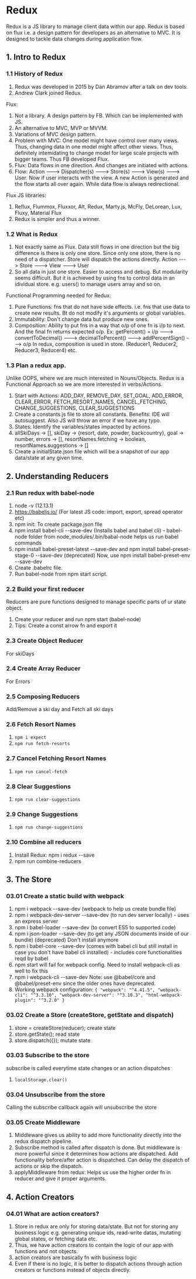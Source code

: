 # Redux
Redux is a JS library to manage client data within our app. Redux is based on flux i.e. a design pattern for developers as an alternative to MVC. It is designed to tackle data changes during application flow.

## 1. Intro to Redux
### 1.1 History of Redux
1. Redux was developed in 2015 by Dan Abramov after a talk on dev tools.
2. Andrew Clark joined Redux.

Flux:
1. Not a library. A design pattern by FB. Which can be implemented with JS.
2. An alternative to MVC, MVP or MVVM.
3. Variations of MVC design pattern.
4. Problem with MVC: One model might have control over many views. Thus, changing data in one model might affect other views. Thus, definitely intemidating to change model for large scale projects with bigger teams. Thus FB developed Flux.
5. Flux: Data flows in one direction. And changes are initiated with actions.
6. Flow: Action ---> Dispatcher(s) ---> Store(s) ---> View(s) ---> User. Now if user interacts with the view. A new Action is generated and the flow starts all over again. While data flow is always redirectional.

Flux JS libraries:
1. Reflux, Flummox, Fluxxor, Alt, Redux, Marty.js, McFly, DeLorean, Lux, Fluxy, Material Flux
2. Redux is simpler and thus a winner.

### 1.2 What is Redux
1. Not exactly same as Flux. Data still flows in one direction but the big difference is there is only one store. Since only one store, there is no need of a dispatcher. Store will dispatch the actions directly. 
Action ---> Store ---> View ---> User
2. So all data in just one store. Easier to access and debug. But modularity seems difficult. But it is achieved by using fns to control data in an idividual store. e.g. users() to manage users array and so on.

Functional Programming needed for Redux:
1. Pure Functions: fns that do not have side effects. i.e. fns that use data to create new results. Bt do not modify it's arguments or global variables.
2. Immutability: Don't change data but produce new ones.
3. Composition: Ability to put fns in a way that o/p of one fn is i/p to next. And the final fn returns expected o/p.
Ex: getPercent() = i/p ---> convertToDecimal() ---> decimalToPercent() ---> addPercentSign() ---> o/p
In redux, composition is used in store. (Reducer1, Reducer2, Reducer3, Reducer4) etc.

### 1.3 Plan a redux app.
Unlike OOPS, where we are much interested in Nouns/Objects. Redux is a Functional Approach so we are more interested in verbs/Actions.
1. Start with Actions: ADD_DAY, REMOVE_DAY, SET_GOAL, ADD_ERROR, CLEAR_ERROR, FETCH_RESORT_NAMES, CANCEL_FETCHING, CHANGE_SUGGESTIONS, CLEAR_SUGGESTIONS
2. Create a constants.js file to store all constants. Benefits: IDE will autosuggest. Also JS will throw an error if we have any typo.
3. States: Identify the variables/states impacted by actions.
4. allSkiDays -> [], skiDay -> {resort, date, powder, backcountry}, goal -> number, errors -> [], resortNames.fetching -> boolean, resortNames.suggestions -> []
5. Create a initialState.json file which will be a snapshot of our app data/state at any given time.

## 2. Understanding Reducers
### 2.1 Run redux with babel-node
1. node -v (12.13.1)
2. https://babeljs.io/ (For latest JS code: import, export, spread operator etc)
3. npm init: To create package.json file
4. npm install babel-cli --save-dev (Installs babel and babel cli) - babel-node folder from node_modules/.bin/babal-node helps us run babel commands
5. npm install babel-preset-latest --save-dev and npm install babel-preset-stage-0 --save-dev (deprecated) Now, use npm install babel-preset-env --save-dev
6. Create .babelrc file.
7. Run babel-node from npm start script.

### 2.2 Build your first reducer
Reducers are pure functions designed to manage specific parts of ur state object.
1. Create your reducer and run npm start (babel-node)
2. Tips: Create a const arrow fn and export it

### 2.3 Create Object Reducer
For skiDays

### 2.4 Create Array Reducer
For Errors

### 2.5 Composing Reducers
Add/Remove a ski day and Fetch all ski days

### 2.6 Fetch Resort Names
1. `npm i expect`
2. `npm run fetch-resorts`

### 2.7 Cancel Fetching Resort Names
1. `npm run cancel-fetch`

### 2.8 Clear Suggestions
1. `npm run clear-suggestions`

### 2.9 Change Suggestions
1. `npm run change-suggestions`

### 2.10 Combine all reducers
1. Install Redux: npm i redux --save
2. npm run combine-reducers

## 3. The Store
### 03.01 Create a static build with webpack
1. npm i webpack --save-dev (webpack to help us create bundle file)
2. npm i webpack-dev-server --save-dev (to run dev server locally) - uses an express server
3. npm i babel-loader --save-dev (to convert ES5 to supported code)
4. npm i json-loader --save-dev (to get any JSON documents inside of our bundle) (deprecated) Don't install anymore
5. npm i babel-core --save-dev (comes with babel cli but still install in case you don't have babel cli installed) - includes core functionalities reqd by babel
6. npm start will fail for webpack config. Need to install webpack-cli as well to fix this
7. npm i webpack-cli --save-dev
Note: use @babel/core and @babel/preset-env since the older ones have deprecated.
8. Working webpack configuration:
`{
    "webpack": "^4.41.5",
    "webpack-cli": "^3.3.10",
    "webpack-dev-server": "^3.10.3",
    "html-webpack-plugin": "^3.2.0"
}`

### 03.02 Create a Store (createStore, getState and dispatch)
1. store = createStore(reducer); create state
2. store.getState(); read state
3. store.dispatch({}); mutate state

### 03.03 Subscribe to the store
subscribe is called everytime state changes or an action dispatches
1. `localStorage.clear()`

### 03.04 Unsubscribe from the store
Calling the subscribe callback again will unsubscribe the store

### 03.05 Create Middleware
1. Middleware gives us ability to add more functionality directly into the redux dispatch pipeline.
2. Subscribe method is called after dispatch is done. But middleware is more powerful since it determines how actions are dispatched. Add functionality before/after action is dispatched. Can delay the dispatch of actions or skip the dispatch.
3. applyMiddleware from redux: Helps us use the higher order fn in reducer and give it proper arguments.

## 4. Action Creators
### 04.01 What are action creators?
1. Store in redux are only for storing data/state. But not for storing any business logic e.g. generating unique ids, read-write datas, mutating global states, or fetching data etc.
2. Thus, we have action creators to contain the logic of our app with functions and not objects.
3. action creators are basically fn with business logic
4. Even if there is no logic, it is better to dispatch actions through action creators or functions instead of objects directly.